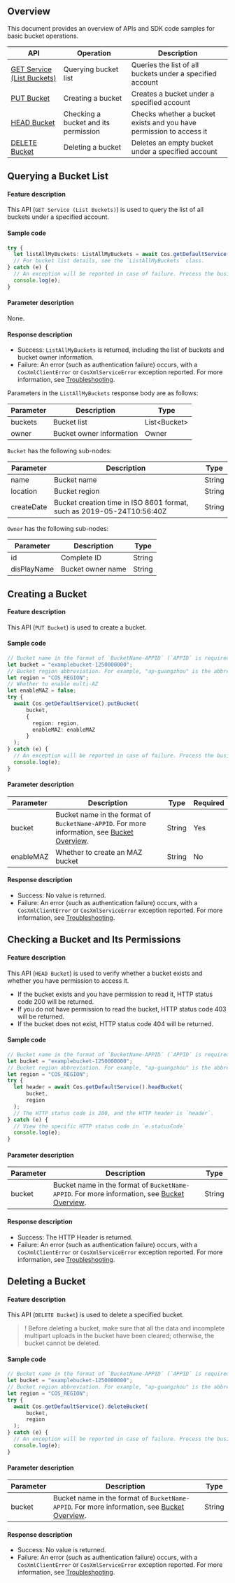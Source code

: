 ## Overview

This document provides an overview of APIs and SDK code samples for basic bucket operations.

| API | Operation |  Description |
| ------------------------------------------------------------ | ------------------ | ---------------------------------- |
| [GET Service (List Buckets)](https://www.tencentcloud.com/document/product/436/8291) | Querying bucket list | Queries the list of all buckets under a specified account |
| [PUT Bucket](https://www.tencentcloud.com/document/product/436/7738) | Creating a bucket | Creates a bucket under a specified account |
| [HEAD Bucket](https://www.tencentcloud.com/document/product/436/7735) | Checking a bucket and its permission | Checks whether a bucket exists and you have permission to access it |
| [DELETE Bucket](https://www.tencentcloud.com/document/product/436/7732) | Deleting a bucket | Deletes an empty bucket under a specified account |

## Querying a Bucket List

#### Feature description

This API (`GET Service (List Buckets)`) is used to query the list of all buckets under a specified account.

#### Sample code

```ts
try {
  let listAllMyBuckets: ListAllMyBuckets = await Cos.getDefaultService().getService();
  // For bucket list details, see the `ListAllMyBuckets` class.
} catch (e) {
  // An exception will be reported in case of failure. Process the business logic accordingly.
  console.log(e);
}
```

#### Parameter description

None.

#### Response description

- Success: `ListAllMyBuckets` is returned, including the list of buckets and bucket owner information.
- Failure: An error (such as authentication failure) occurs, with a `CosXmlClientError` or `CosXmlServiceError` exception reported. For more information, see [Troubleshooting](https://www.tencentcloud.com/document/product/436/53970).

Parameters in the `ListAllMyBuckets` response body are as follows:

| Parameter | Description | Type |
| ---------- | ------------------------------------------------------------ | ------ |
| buckets | Bucket list | List&lt;Bucket&gt; |
| owner | Bucket owner information | Owner |

`Bucket` has the following sub-nodes:

| Parameter | Description | Type |
| ---------- | ----------------------------------------------------------- | ------ |
| name       | Bucket name                                                | String |
| location   | Bucket region                                              | String |
| createDate | Bucket creation time in ISO 8601 format, such as 2019-05-24T10:56:40Z | String |

`Owner` has the following sub-nodes:

| Parameter | Description | Type |
| ----------- | ------------------ | ------ |
| id          | Complete ID            | String |
| disPlayName | Bucket owner name | String |

## Creating a Bucket

#### Feature description

This API (`PUT Bucket`) is used to create a bucket.

#### Sample code

```ts
// Bucket name in the format of `BucketName-APPID` (`APPID` is required), which can be viewed in the COS console at https://console.cloud.tencent.com/cos5/bucket.
let bucket = "examplebucket-1250000000";
// Bucket region abbreviation. For example, "ap-guangzhou" is the abbreviation of the Guangzhou region
let region = "COS_REGION";
// Whether to enable multi-AZ
let enableMAZ = false;
try {
  await Cos.getDefaultService().putBucket(
      bucket, 
      {
        region: region,
        enableMAZ: enableMAZ
      }
  );
} catch (e) {
  // An exception will be reported in case of failure. Process the business logic accordingly.
  console.log(e);
}
```

#### Parameter description

| Parameter | Description | Type | Required |
| --------- | ------------------------------------------------------------ | ------ | -------- |
| bucket    | Bucket name in the format of `BucketName-APPID`. For more information, see [Bucket Overview](https://intl.cloud.tencent.com/document/product/436/13312). | String | Yes |
| enableMAZ | Whether to create an MAZ bucket                                         | String | No       |

#### Response description

- Success: No value is returned.
- Failure: An error (such as authentication failure) occurs, with a `CosXmlClientError` or `CosXmlServiceError` exception reported. For more information, see [Troubleshooting](https://www.tencentcloud.com/document/product/436/53970).

## Checking a Bucket and Its Permissions

#### Feature description

This API (`HEAD Bucket`) is used to verify whether a bucket exists and whether you have permission to access it.

- If the bucket exists and you have permission to read it, HTTP status code 200 will be returned.
- If you do not have permission to read the bucket, HTTP status code 403 will be returned.
- If the bucket does not exist, HTTP status code 404 will be returned.

#### Sample code

```ts
// Bucket name in the format of `BucketName-APPID` (`APPID` is required), which can be viewed in the COS console at https://console.cloud.tencent.com/cos5/bucket.
let bucket = "examplebucket-1250000000";
// Bucket region abbreviation. For example, "ap-guangzhou" is the abbreviation of the Guangzhou region
let region = "COS_REGION";
try {
  let header = await Cos.getDefaultService().headBucket(
      bucket,
      region
  );
  // The HTTP status code is 200, and the HTTP header is `header`.
} catch (e) {
  // View the specific HTTP status code in `e.statusCode`
  console.log(e);
}
```

#### Parameter description

| Parameter | Description | Type |
| -------- | ------------------------------------------------------------ | ------ |
| bucket    | Bucket name in the format of `BucketName-APPID`. For more information, see [Bucket Overview](https://intl.cloud.tencent.com/document/product/436/13312). | String |

#### Response description

- Success: The HTTP Header is returned.
- Failure: An error (such as authentication failure) occurs, with a `CosXmlClientError` or `CosXmlServiceError` exception reported. For more information, see [Troubleshooting](https://www.tencentcloud.com/document/product/436/53970).

## Deleting a Bucket

#### Feature description

This API (`DELETE Bucket`) is used to delete a specified bucket.

>! Before deleting a bucket, make sure that all the data and incomplete multipart uploads in the bucket have been cleared; otherwise, the bucket cannot be deleted.

#### Sample code

```ts
// Bucket name in the format of `BucketName-APPID` (`APPID` is required), which can be viewed in the COS console at https://console.cloud.tencent.com/cos5/bucket.
let bucket = "examplebucket-1250000000";
// Bucket region abbreviation. For example, "ap-guangzhou" is the abbreviation of the Guangzhou region
let region = "COS_REGION";
try {
  await Cos.getDefaultService().deleteBucket(
      bucket,
      region
  );
} catch (e) {
  // An exception will be reported in case of failure. Process the business logic accordingly.
  console.log(e);
}
```

#### Parameter description

| Parameter | Description | Type |
| -------- | ------------------------------------------------------------ | ------ |
| bucket    | Bucket name in the format of `BucketName-APPID`. For more information, see [Bucket Overview](https://intl.cloud.tencent.com/document/product/436/13312). | String |

#### Response description

- Success: No value is returned.
- Failure: An error (such as authentication failure) occurs, with a `CosXmlClientError` or `CosXmlServiceError` exception reported. For more information, see [Troubleshooting](https://www.tencentcloud.com/document/product/436/53970).
